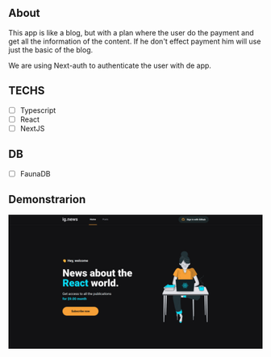 ## About

This app is like a blog, but with a plan where the user do the payment and get all the information of the content.
If he don't effect payment him will use just the basic of the blog.

We are using Next-auth to authenticate the user with de app.

## TECHS

- [ ] Typescript
- [ ] React
- [ ] NextJS

## DB

- [ ] FaunaDB

## Demonstrarion

<img src="./public/images/app1.png" />
